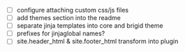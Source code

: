 
- [ ] configure attaching custom css/js files
- [ ] add themes section into the readme
- [ ] separate jinja templates into core and brigid theme
- [ ] prefixes for jinjaglobal names?
- [ ] site.header_html & site.footer_html transform into plugin
